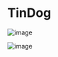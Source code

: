 # TinDog
![image](https://user-images.githubusercontent.com/92670560/201463242-0045148b-685c-4b38-8b46-bf201396e394.png)



![image](https://user-images.githubusercontent.com/92670560/201463279-547a7a89-e694-46b4-94a6-06029b695eb3.png)


